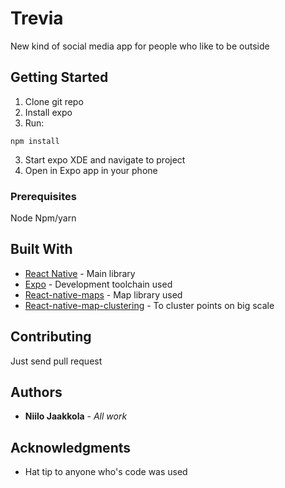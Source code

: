 # Trevia

New kind of social media app for people who like to be outside

## Getting Started

1. Clone git repo
3. Install expo
2. Run:

```
npm install
```
3. Start expo XDE and navigate to project
4. Open in Expo app in your phone

### Prerequisites

Node
Npm/yarn

## Built With

* [React Native](https://facebook.github.io/react-native/) - Main library
* [Expo](https://expo.io/) - Development toolchain used
* [React-native-maps](https://github.com/react-community/react-native-maps) - Map library used
* [React-native-map-clustering](https://github.com/venits/react-native-map-clustering) - To cluster points on big scale

## Contributing
Just send pull request

## Authors

* **Niilo Jaakkola** - *All work*

## Acknowledgments

* Hat tip to anyone who's code was used
